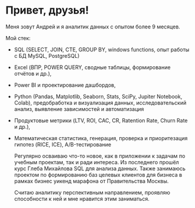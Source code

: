 # Привет, друзья! 

Меня зовут Андрей и я аналитик данных с опытом более 9 месяцев.

Мой стек:
- SQL (SELECT, JOIN, CTE, GROUP BY, windows functions, опыт работы с БД MySQL, PostgreSQL)
- Excel (ВПР, POWER QUERY, сводные таблицы, формирование отчётов и др.), 
- Power BI и проектирование дашбордов,
- Python (Pandas, Matplotlib, Seaborn, Stats, SciPy, Jupiter Notebook, Colab), предобработка и визуализация данных, исследовательский анализ, выявление зависимостей и автоматизация 
- Продуктовые метрики (LTV, ROI, CAC, CR, Ratention Rate, Churn Rate и др.),
- Математическая статистика, генерация, проверка и приоритезация гипотез (RICE, ICE), А/B-тестирование

  Регулярно осваиваю что-то новое, как в приложении к задачам по учебным проектам, так и ради интереса. Из последнего прошёл курс Глеба Михайлова SQL для анализа данных.
  Также занимаюсь проектом по формированию баз целевых клиентов для бизнеса в рамках бизнес уикенд марафона от Правительства Москвы.
  
  Cчитаю аналитику перспективным направлением, проявляю способности к ней и мне нравится этим заниматься.
